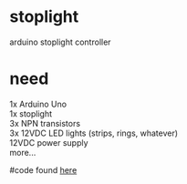# stoplight
arduino stoplight controller 

# need
1x Arduino Uno  
1x stoplight  
3x NPN transistors  
3x 12VDC LED lights (strips, rings, whatever)  
12VDC power supply  
more...  

#code
found [here](code/stoplight/stoplight.ino)  
